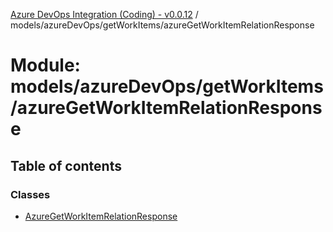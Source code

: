 [Azure DevOps Integration (Coding) - v0.0.12](../README.md) / models/azureDevOps/getWorkItems/azureGetWorkItemRelationResponse

# Module: models/azureDevOps/getWorkItems/azureGetWorkItemRelationResponse

## Table of contents

### Classes

- [AzureGetWorkItemRelationResponse](../classes/models_azureDevOps_getWorkItems_azureGetWorkItemRelationResponse.AzureGetWorkItemRelationResponse.md)
